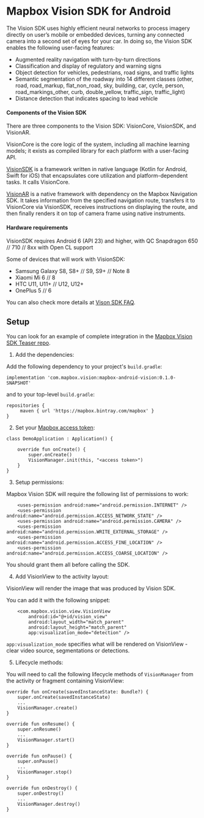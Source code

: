 # Mapbox Vision SDK for Android

The Vision SDK uses highly efficient neural networks to process imagery directly on user’s
mobile or embedded devices, turning any connected camera into a second set of eyes
for your car. In doing so, the Vision SDK enables the following user-facing features:

- Augmented reality navigation with turn-by-turn directions
- Classification and display of regulatory and warning signs
- Object detection for vehicles, pedestrians, road signs, and traffic lights
- Semantic segmentation of the roadway into 14 different classes (other, road, road_markup, flat_non_road, sky, building, car, cycle, person, road_markings_other, curb, double_yellow, traffic_sign, traffic_light)
- Distance detection that indicates spacing to lead vehicle

#### Components of the Vision SDK
There are three components to the Vision SDK: VisionCore, VisionSDK, and VisionAR.

VisionCore is the core logic of the system, including all machine learning models; it exists as compiled library for each platform with a user-facing API.

[VisionSDK](https://github.com/mapbox/mapbox-vision-android) is a framework written in native language (Kotlin for Android, Swift for iOS) that encapsulates core utilization and platform-dependent tasks. It calls VisionCore.

[VisionAR](https://github.com/mapbox/mapbox-vision-ar-android) is a native framework with dependency on the Mapbox Navigation SDK. It takes information from the specified navigation route, transfers it to VisionCore via VisionSDK, receives instructions on displaying the route, and then finally renders it on top of camera frame using native instruments.

#### Hardware requirements

VisionSDK requires Android 6 (API 23) and higher, with QC Snapdragon 650 // 710 // 8xx with Open CL support

Some of devices that will work with VisionSDK:
- Samsung Galaxy S8, S8+ // S9, S9+ // Note 8
- Xiaomi Mi 6 // 8
- HTC U11, U11+ // U12, U12+
- OnePlus 5 // 6

You can also check more details at [Vison SDK FAQ](https://vision.mapbox.com/faq).

## Setup

You can look for an example of complete integration in the [Mapbox Vision SDK Teaser repo](https://github.com/mapbox/mapbox-vision-android-examples).

1. Add the dependencies:

Add the following dependency to your project's `build.gradle`:

```
implementation 'com.mapbox.vision:mapbox-android-vision:0.1.0-SNAPSHOT'
```

and to your top-level `build.gradle`:

```
repositories {
     maven { url 'https://mapbox.bintray.com/mapbox' }
}
```

2. Set your [Mapbox access token](https://www.mapbox.com/help/how-access-tokens-work/):

```
class DemoApplication : Application() {

    override fun onCreate() {
        super.onCreate()
        VisionManager.init(this, "<access token>")
    }
}
```

3. Setup permissions:

Mapbox Vision SDK will require the following list of permissions to work:

```
    <uses-permission android:name="android.permission.INTERNET" />
    <uses-permission android:name="android.permission.ACCESS_NETWORK_STATE" />
    <uses-permission android:name="android.permission.CAMERA" />
    <uses-permission android:name="android.permission.WRITE_EXTERNAL_STORAGE" />
    <uses-permission android:name="android.permission.ACCESS_FINE_LOCATION" />
    <uses-permission android:name="android.permission.ACCESS_COARSE_LOCATION" />
```

You should grant them all before calling the SDK.

4. Add VisionView to the activity layout:

VisionView will render the image that was produced by Vision SDK.

You can add it with the following snippet:

```
    <com.mapbox.vision.view.VisionView
        android:id="@+id/vision_view"
        android:layout_width="match_parent"
        android:layout_height="match_parent"
        app:visualization_mode="detection" />
```

`app:visualization_mode` specifies what will be rendered on VisionView - clear video source, segmentations or detections.

5. Lifecycle methods:

You will need to call the following lifecycle methods of `VisionManager` from the activity or fragment containing VisionView:

```
override fun onCreate(savedInstanceState: Bundle?) {
    super.onCreate(savedInstanceState)
    ...
    VisionManager.create()
}

override fun onResume() {
    super.onResume()
    ...
    VisionManager.start()
}

override fun onPause() {
    super.onPause()
    ...
    VisionManager.stop()
}

override fun onDestroy() {
    super.onDestroy()
    ...
    VisionManager.destroy()
}
```
